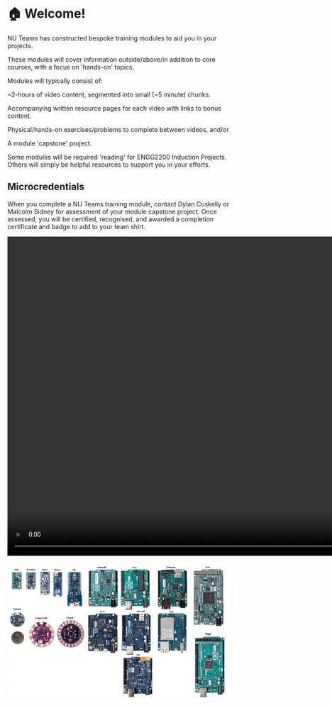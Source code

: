 # :house: Welcome!

NU Teams has constructed bespoke training modules to aid you in your projects.

These modules will cover information outside/above/in addition to core courses, with a focus on  'hands-on' topics.

Modules will typically consist of:

~2-hours of video content, segmented into small (~5 minute) chunks.

Accompanying written resource pages for each video with links to bonus content.

Physical/hands-on exercises/problems to complete between videos, and/or

A module 'capstone' project.

Some modules will be required 'reading' for ENGG2200 Induction Projects. Others will simply be helpful resources to support you in your efforts.

## Microcredentials
When you complete a NU Teams training module, contact Dylan Cuskelly or Malcolm Sidney for assessment of your module capstone project. Once assessed, you will be certified, recognised, and awarded a completion certificate and badge to add to your team shirt.

<video width="980" height="720" controls>
  <source src="assets/vid/Advanced-CAD II_Design-Principles.mp4" type="video/mp4">
  Your browser does not support the video tag.
</video>

![Anatomy of an Arduino](assets/img/anatomy-of-an-arduino.png)